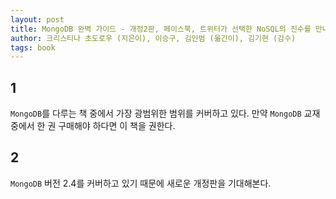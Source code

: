 ```yaml
---
layout: post
title: MongoDB 완벽 가이드 - 개정2판, 페이스북, 트위터가 선택한 NoSQL의 진수를 만나다!
author: 크리스티나 초도로우 (지은이), 이승구, 김인범 (옮긴이), 김기현 (감수)
tags: book
---
```


## 1
`MongoDB`를 다루는 책 중에서 가장 광범위한 범위를 커버하고 있다. 만약 `MongoDB` 교재 중에서 한 권 구매해야 하다면 이 책을 권한다.

## 2
`MongoDB` 버전 2.4를 커버하고 있기 때문에 새로운 개정판을 기대해본다.